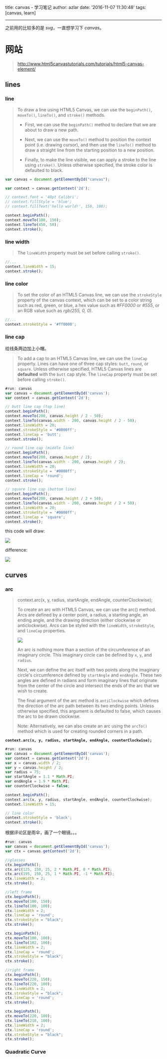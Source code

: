 title: canvas - 学习笔记
author: azlar
date: '2016-11-07 11:30:48'
tags: [canvas, learn]

---

之前用的比较多的是 *svg*，一直想学习下 *canvas*。

<!-- desc -->

# 网站
> http://www.html5canvastutorials.com/tutorials/html5-canvas-element/

## lines
### line
> To draw a line using HTML5 Canvas, we can use the `beginPath()`, `moveTo()`, `lineTo()`, and `stroke()` methods.
> 
> - First, we can use the `beginPath()` method to declare that we are about to draw a new path.  
> 
> - Next, we can use the `moveTo()` method to position the context point (i.e. drawing cursor), and then use the `lineTo()` method to draw a straight line from the starting position to a new position.  
> 
> - Finally, to make the line visible, we can apply a stroke to the line using `stroke()`.  Unless otherwise specified, the stroke color is defaulted to black.

```javascript
var canvas = document.getElementById("canvas");

var context = canvas.getContext('2d');

// context.font = '40pt Calibri';
// context.fillStyle = 'blue';
// context.fillText('hello world!', 150, 100);

context.beginPath();
context.moveTo(100, 150);
context.lineTo(450, 50);
context.stroke();
```

### line width
> The `lineWidth` property must be set before calling `stroke()`.

```javascript
//...
context.lineWidth = 15;
context.stroke();
```

### line color
> To set the color of an HTML5 Canvas line, we can use the `strokeStyle` property of the canvas context, which can be set to a color string such as red, green, or blue, a hex value such as *#FF0000* or *#555*, or an RGB value such as *rgb(255, 0, 0)*.

```javascript
//...
context.strokeStyle = '#ff0000';
```

### line cap
给线条两边加上小帽。

> To add a cap to an HTML5 Canvas line, we can use the `lineCap` property. Lines can have one of three cap styles: `butt`, `round`, or `square`. Unless otherwise specified, HTML5 Canvas lines are **defaulted** with the `butt` cap style.  The `lineCap` property must be set before calling `stroke()`.

```javascript
#run: canvas
var canvas = document.getElementById('canvas');
var context = canvas.getContext('2d');

// butt line cap (top line)
context.beginPath();
context.moveTo(200, canvas.height / 2 - 50);
context.lineTo(canvas.width - 200, canvas.height / 2 - 50);
context.lineWidth = 20;
context.strokeStyle = '#0000ff';
context.lineCap = 'butt';
context.stroke();

// round line cap (middle line)
context.beginPath();
context.moveTo(200, canvas.height / 2);
context.lineTo(canvas.width - 200, canvas.height / 2);
context.lineWidth = 20;
context.strokeStyle = '#0000ff';
context.lineCap = 'round';
context.stroke();

// square line cap (bottom line)
context.beginPath();
context.moveTo(200, canvas.height / 2 + 50);
context.lineTo(canvas.width - 200, canvas.height / 2 + 50);
context.lineWidth = 20;
context.strokeStyle = '#0000ff';
context.lineCap = 'square';
context.stroke();
```

this code will draw:

![](http://blog.azlar.cc/images/canvas/canvas-line-cap.png)

difference:

![](http://blog.azlar.cc/images/canvas/canvas-line-cap-1.jpg)

## curves
### arc
> context.arc(x, y, radius, startAngle, endAngle, counterClockwise);
> 
> To create an arc with HTML5 Canvas, we can use the arc() method. Arcs are defined by a center point, a radius, a starting angle, an ending angle, and the drawing direction (either clockwise or anticlockwise).  Arcs can be styled with the `lineWidth`, `strokeStyle`, and `lineCap` properties.
> 
> ![](http://blog.azlar.cc/images/canvas/html5-canvas-arcs-diagram.png)
> 
> An arc is nothing more than a section of the circumference of an imaginary circle. This imaginary circle can be defined by `x`, `y`, and `radius`.
>
> Next, we can define the arc itself with two points along the imaginary circle's circumference defined by `startAngle` and `endAngle`. These two angles are defined in radians and form imaginary lines that originate from the center of the circle and intersect the ends of the arc that we wish to create.
>
> The final argument of the arc method is `antiClockwise` which defines the direction of the arc path between its two ending points. Unless otherwise specified, this argument is defaulted to false, which causes the arc to be drawn clockwise.
>
> Note: Alternatively, we can also create an arc using the `arcTo()` method which is used for creating rounded corners in a path.

**`context.arc(x, y, radius, startAngle, endAngle, counterClockwise);`**

```javascript
#run: canvas
var canvas = document.getElementById('canvas');
var context = canvas.getContext('2d');
var x = canvas.width / 2;
var y = canvas.height / 2;
var radius = 75;
var startAngle = 1.1 * Math.PI;
var endAngle = 1.9 * Math.PI;
var counterClockwise = false;

context.beginPath();
context.arc(x, y, radius, startAngle, endAngle, counterClockwise);
context.lineWidth = 15;

// line color
context.strokeStyle = 'black';
context.stroke();
```


根据评论区是雨伞，画了一个眼镜。。。

```javascript
#run: canvas
var canvas = document.getElementById('canvas');
var ctx = canvas.getContext('2d');

//glasses
ctx.beginPath();
ctx.arc(125, 150, 25, 2 * Math.PI, 0 * Math.PI);
ctx.arc(195, 150, 25, 1 * Math.PI, -1 * Math.PI);
ctx.lineWidth = 2;
ctx.stroke();

//left frame
ctx.beginPath();
ctx.moveTo(100, 150);
ctx.lineTo(100, 100);
ctx.lineWidth = 2;
ctx.lineCap = 'round';
ctx.strokeStyle = "black";
ctx.stroke();

ctx.beginPath();
ctx.moveTo(100, 100);
ctx.lineTo(102, 100);
ctx.lineWidth = 2;
ctx.lineCap = 'round';
ctx.strokeStyle = "black";
ctx.stroke();

//right frame
ctx.beginPath();
ctx.moveTo(220, 150);
ctx.lineTo(220, 100);
ctx.lineWidth = 2;
ctx.strokeStyle = "black";
ctx.lineCap = 'round';
ctx.stroke();

ctx.beginPath();
ctx.moveTo(220, 100);
ctx.lineTo(218, 100);
ctx.lineWidth = 2;
ctx.lineCap = 'round';
ctx.strokeStyle = "black";
ctx.stroke();
```

### Quadratic Curve
> 
